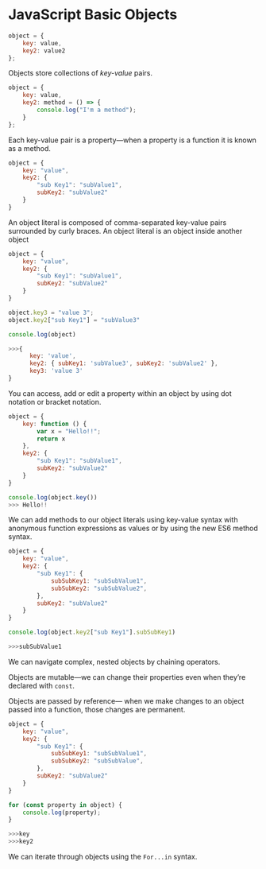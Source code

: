 # JavaScript Basic Objects



```javascript
object = {
    key: value,
    key2: value2
};
```

Objects store collections of _key-value_ pairs.



```javascript
object = {
    key: value,
    key2: method = () => {
        console.log("I'm a method");
    }
};
```

Each key-value pair is a property—when a property is a function it is known as a method.



```javascript
object = {
    key: "value",
    key2: {
        "sub Key1": "subValue1",
        subKey2: "subValue2"
    }
}
```

An object literal is composed of comma-separated key-value pairs surrounded by curly braces. An object literal is an object inside another object



```javascript
object = {
    key: "value",
    key2: {
        "sub Key1": "subValue1",
        subKey2: "subValue2"
    }
}

object.key3 = "value 3";
object.key2["sub Key1"] = "subValue3"

console.log(object)

>>>{
      key: 'value',
      key2: { subKey1: 'subValue3', subKey2: 'subValue2' },
      key3: 'value 3'
}
```

You can access, add or edit a property within an object by using dot notation or bracket notation.





```javascript
object = {
    key: function () {
        var x = "Hello!!";
        return x
    },
    key2: {
        "sub Key1": "subValue1",
        subKey2: "subValue2"
    }
}

console.log(object.key())
>>> Hello!!
```

We can add methods to our object literals using key-value syntax with anonymous function expressions as values or by using the new ES6 method syntax.



```javascript
object = {
    key: "value",
    key2: {
        "sub Key1": {
            subSubKey1: "subSubValue1",
            subSubKey2: "subSubValue2",
        },
        subKey2: "subValue2"
    }
}

console.log(object.key2["sub Key1"].subSubKey1)

>>>subSubValue1
```

We can navigate complex, nested objects by chaining operators.



Objects are mutable—we can change their properties even when they’re declared with `const`.

Objects are passed by reference— when we make changes to an object passed into a function, those changes are permanent.



```javascript
object = {
    key: "value",
    key2: {
        "sub Key1": {
            subSubKey1: "subSubValue1",
            subSubKey2: "subSubValue",
        },
        subKey2: "subValue2"
    }
}

for (const property in object) {
    console.log(property);
}

>>>key
>>>key2
```

We can iterate through objects using the `For...in` syntax.

